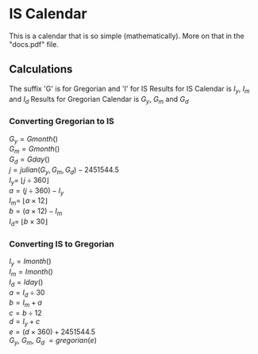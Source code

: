 # IS Calendar
This is a calendar that is so simple (mathematically).
More on that in the "docs.pdf" file.

## Calculations

The suffix 'G' is for Gregorian and 'I' for IS
Results for IS Calendar is $I_y$, $I_m$ and $I_d$
Results for Gregorian Calendar is $G_y$, $G_m$ and $G_d$

### Converting Gregorian to IS 

$G_y = Gmonth()$ \
$G_m = Gmonth()$ \
$G_d = Gday()$ \
<bs>
<bs>
$j = julian(G_y, G_m, G_d) - 2451544.5$ \
$I_y =$ $\lfloor j \div 360 \rfloor$ \
$a = (j \div 360) - I_y$ \
$I_m =$ $\lfloor a \times 12 \rfloor$ \
$b = (a \times 12) - I_m$ \
$I_d =$ $\lfloor b \times 30 \rfloor$ 


### Converting IS to Gregorian

$I_y = Imonth()$ \
$I_m = Imonth()$ \
$I_d = Iday()$ \
<bs>
<bs>
$a = I_d \div 30$ \
$b = I_m + a$ \
$c = b \div 12$ \
$d = I_y + c$ \
$e = (d \times 360) + 2451544.5$ \
$G_y$, $G_m$, $G_d$ $=gregorian(e)$ 
